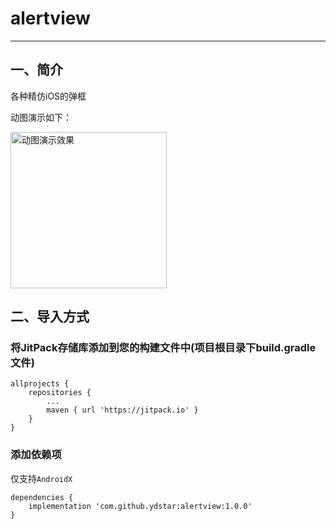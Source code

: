 # alertview
----

## 一、简介
各种精仿iOS的弹框

动图演示如下：

<img src="https://github.com/ydstar/alertview/blob/master/preview/alertView.gif" alt="动图演示效果" width="250px">



## 二、导入方式
### 将JitPack存储库添加到您的构建文件中(项目根目录下build.gradle文件)
```
allprojects {
    repositories {
        ...
        maven { url 'https://jitpack.io' }
    }
}
```

### 添加依赖项
仅支持`AndroidX`
```
dependencies {
    implementation 'com.github.ydstar:alertview:1.0.0'
}
```
